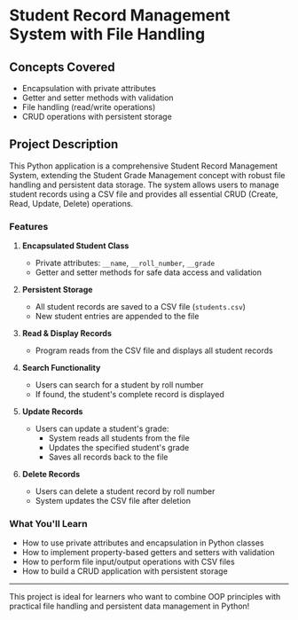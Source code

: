 # Student Record Management System with File Handling

## Concepts Covered

- Encapsulation with private attributes
- Getter and setter methods with validation
- File handling (read/write operations)
- CRUD operations with persistent storage

## Project Description

This Python application is a comprehensive Student Record Management System, extending the Student Grade Management concept with robust file handling and persistent data storage. The system allows users to manage student records using a CSV file and provides all essential CRUD (Create, Read, Update, Delete) operations.

### Features

1. **Encapsulated Student Class**
    - Private attributes: `__name`, `__roll_number`, `__grade`
    - Getter and setter methods for safe data access and validation

2. **Persistent Storage**
    - All student records are saved to a CSV file (`students.csv`)
    - New student entries are appended to the file

3. **Read & Display Records**
    - Program reads from the CSV file and displays all student records

4. **Search Functionality**
    - Users can search for a student by roll number
    - If found, the student's complete record is displayed

5. **Update Records**
    - Users can update a student's grade:
        - System reads all students from the file
        - Updates the specified student's grade
        - Saves all records back to the file

6. **Delete Records**
    - Users can delete a student record by roll number
    - System updates the CSV file after deletion

### What You'll Learn

- How to use private attributes and encapsulation in Python classes
- How to implement property-based getters and setters with validation
- How to perform file input/output operations with CSV files
- How to build a CRUD application with persistent storage

---

This project is ideal for learners who want to combine OOP principles with practical file handling and persistent data management in Python!

